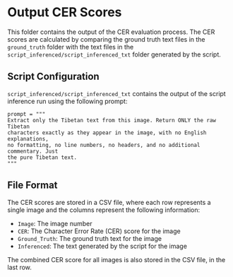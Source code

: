 # Output CER Scores

This folder contains the output of the CER evaluation process. The CER scores are calculated by comparing the ground truth text files in the `ground_truth` folder with the text files in the `script_inferenced/script_inferenced_txt` folder generated by the script.

## Script Configuration

`script_inferenced/script_inferenced_txt` contains the output of the script inference run using the following prompt:

```
prompt = """
Extract only the Tibetan text from this image. Return ONLY the raw Tibetan
characters exactly as they appear in the image, with no English explanations,
no formatting, no line numbers, no headers, and no additional commentary. Just
the pure Tibetan text.
"""
```

## File Format

The CER scores are stored in a CSV file, where each row represents a single image and the columns represent the following information:

- `Image`: The image number
- `CER`: The Character Error Rate (CER) score for the image
- `Ground_Truth`: The ground truth text for the image
- `Inferenced`: The text generated by the script for the image

The combined CER score for all images is also stored in the CSV file, in the last row.
